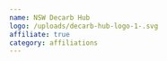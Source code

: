 ```yaml
---
name: NSW Decarb Hub
logo: /uploads/decarb-hub-logo-1-.svg
affiliate: true
category: affiliations
---
```

